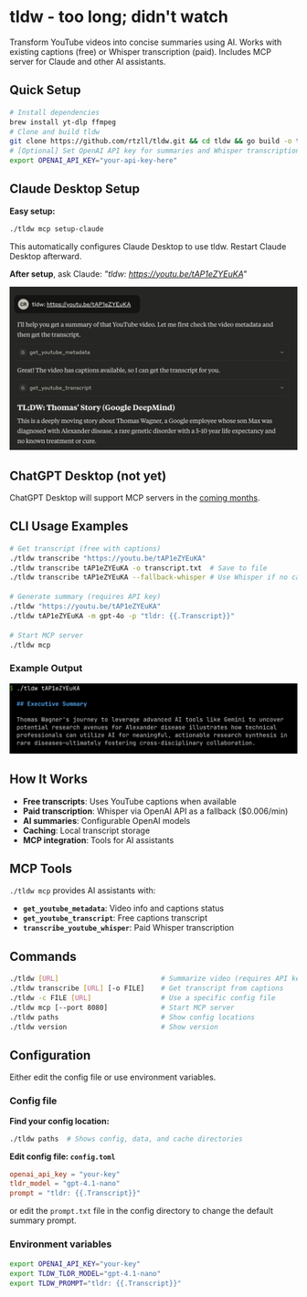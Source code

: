 # tldw - too long; didn't watch

Transform YouTube videos into concise summaries using AI. Works with existing captions (free) or Whisper transcription (paid). Includes MCP server for Claude and other AI assistants.

## Quick Setup

```bash
# Install dependencies
brew install yt-dlp ffmpeg
# Clone and build tldw
git clone https://github.com/rtzll/tldw.git && cd tldw && go build -o tldw
# [Optional] Set OpenAI API key for summaries and Whisper transcription
export OPENAI_API_KEY="your-api-key-here"
```

## Claude Desktop Setup

**Easy setup:**
```bash
./tldw mcp setup-claude
```

This automatically configures Claude Desktop to use tldw. Restart Claude Desktop afterward.

**After setup**, ask Claude: *"tldw: https://youtu.be/tAP1eZYEuKA"*

![Claude using tldw via MCP](./assets/claude-tldw-screenshot.png)

## ChatGPT Desktop (not yet)

ChatGPT Desktop will support MCP servers in the [coming months](https://x.com/OpenAIDevs/status/1904957755829481737).

## CLI Usage Examples

```bash
# Get transcript (free with captions)
./tldw transcribe "https://youtu.be/tAP1eZYEuKA"
./tldw transcribe tAP1eZYEuKA -o transcript.txt  # Save to file
./tldw transcribe tAP1eZYEuKA --fallback-whisper # Use Whisper if no captions

# Generate summary (requires API key)
./tldw "https://youtu.be/tAP1eZYEuKA"
./tldw tAP1eZYEuKA -m gpt-4o -p "tldr: {{.Transcript}}"

# Start MCP server
./tldw mcp
```

### Example Output

![CLI usage of tldw](./assets/cli-tldw-screenshot.png)

## How It Works

- **Free transcripts**: Uses YouTube captions when available
- **Paid transcription**: Whisper via OpenAI API as a fallback ($0.006/min)
- **AI summaries**: Configurable OpenAI models
- **Caching**: Local transcript storage
- **MCP integration**: Tools for AI assistants

## MCP Tools

`./tldw mcp` provides AI assistants with:
- **`get_youtube_metadata`**: Video info and captions status
- **`get_youtube_transcript`**: Free captions transcript
- **`transcribe_youtube_whisper`**: Paid Whisper transcription

## Commands

```bash
./tldw [URL]                         # Summarize video (requires API key)
./tldw transcribe [URL] [-o FILE]    # Get transcript from captions
./tldw -c FILE [URL]                 # Use a specific config file
./tldw mcp [--port 8080]             # Start MCP server
./tldw paths                         # Show config locations
./tldw version                       # Show version
```

## Configuration

Either edit the config file or use environment variables.

### Config file

**Find your config location:**
```bash
./tldw paths  # Shows config, data, and cache directories
```

**Edit config file: `config.toml`**
```toml
openai_api_key = "your-key"
tldr_model = "gpt-4.1-nano"
prompt = "tldr: {{.Transcript}}"
```

or edit the `prompt.txt` file in the config directory to change the default summary prompt.

### Environment variables

```bash
export OPENAI_API_KEY="your-key"
export TLDW_TLDR_MODEL="gpt-4.1-nano"
export TLDW_PROMPT="tldr: {{.Transcript}}"
```
